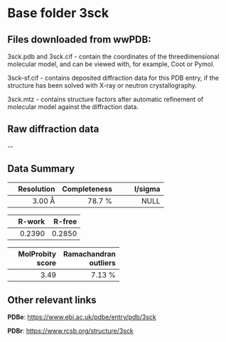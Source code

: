 # Base folder 3sck

## Files downloaded from wwPDB:

3sck.pdb and 3sck.cif - contain the coordinates of the threedimensional molecular model, and can be viewed with, for example, Coot or Pymol.

3sck-sf.cif - contains deposited diffraction data for this PDB entry, if the structure has been solved with X-ray or neutron crystallography.

3sck.mtz - contains structure factors after automatic refinement of molecular model against the diffraction data.

## Raw diffraction data

--<br> 

## Data Summary
|   | Resolution | Completeness| I/sigma |
|---|-------------:|----------------:|--------------:|
|   |3.00 Å|78.7  %|<img width=50/>NULL |

|   | **R-work**| **R-free**   
|---|-------------:|----------------:|           
||0.2390|0.2850|

|   |**MolProbity<br>score**| **Ramachandran<br>outliers** 
|---|-------------:|----------------:|
||3.49|7.13 %|

 

 

## Other relevant links 
**PDBe**:  https://www.ebi.ac.uk/pdbe/entry/pdb/3sck
 
**PDBr**: https://www.rcsb.org/structure/3sck 

